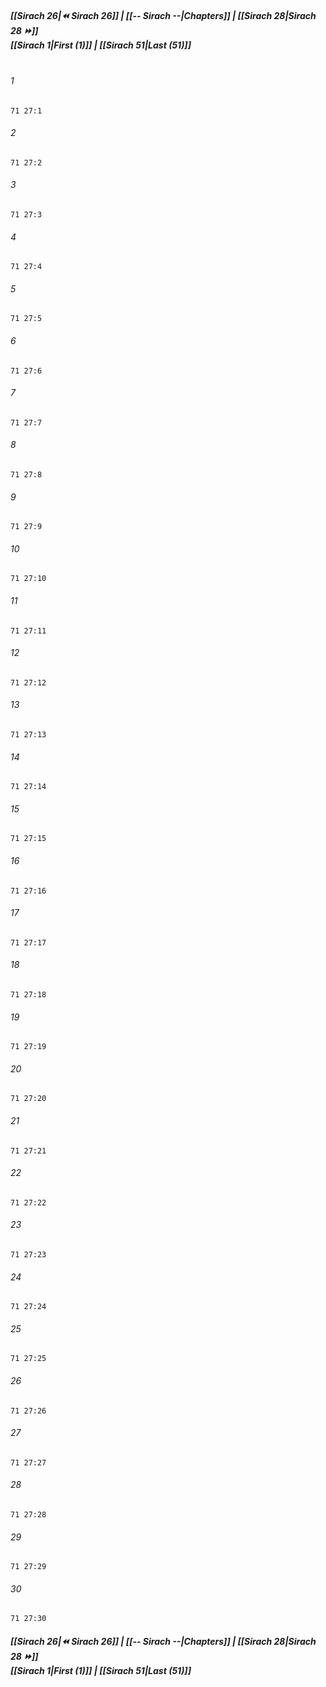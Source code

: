 
##### **[[Sirach 26|⏪ Sirach 26]] | [[-- Sirach --|Chapters]] | [[Sirach 28|Sirach 28 ⏩]]**<br>**[[Sirach 1|First (1)]] | [[Sirach 51|Last (51)]]**<br><br>

###### 1
``` verse
71 27:1
```
###### 2
``` verse
71 27:2
```
###### 3
``` verse
71 27:3
```
###### 4
``` verse
71 27:4
```
###### 5
``` verse
71 27:5
```
###### 6
``` verse
71 27:6
```
###### 7
``` verse
71 27:7
```
###### 8
``` verse
71 27:8
```
###### 9
``` verse
71 27:9
```
###### 10
``` verse
71 27:10
```
###### 11
``` verse
71 27:11
```
###### 12
``` verse
71 27:12
```
###### 13
``` verse
71 27:13
```
###### 14
``` verse
71 27:14
```
###### 15
``` verse
71 27:15
```
###### 16
``` verse
71 27:16
```
###### 17
``` verse
71 27:17
```
###### 18
``` verse
71 27:18
```
###### 19
``` verse
71 27:19
```
###### 20
``` verse
71 27:20
```
###### 21
``` verse
71 27:21
```
###### 22
``` verse
71 27:22
```
###### 23
``` verse
71 27:23
```
###### 24
``` verse
71 27:24
```
###### 25
``` verse
71 27:25
```
###### 26
``` verse
71 27:26
```
###### 27
``` verse
71 27:27
```
###### 28
``` verse
71 27:28
```
###### 29
``` verse
71 27:29
```
###### 30
``` verse
71 27:30
```

##### **[[Sirach 26|⏪ Sirach 26]] | [[-- Sirach --|Chapters]] | [[Sirach 28|Sirach 28 ⏩]]**<br>**[[Sirach 1|First (1)]] | [[Sirach 51|Last (51)]]**
